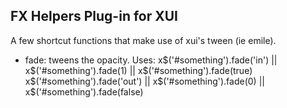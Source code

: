 FX Helpers Plug-in for XUI
-------------
A few shortcut functions that make use of xui's tween (ie emile).
 
- fade: tweens the opacity. Uses:
    x$('#something').fade('in') || x$('#something').fade(1) || x$('#something').fade(true)
    x$('#something').fade('out') || x$('#something').fade(0) || x$('#something').fade(false)
